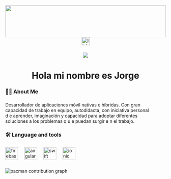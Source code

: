 <div style="overflow:hidden;">
  <img src="https://drive.google.com/uc?export=view&id=1ZE40JtAEUEDsQrjk14eh5PWvAMVVbChe" style="width:100%; height:100px;" />
</div>

<div align="center">
  <img src="https://img.shields.io/static/v1?message=LinkedIn&logo=linkedin&label=&color=0077B5&logoColor=white&labelColor=&style=for-the-badge" height="25" alt="linkedin logo"  />
</div>

###

<div align="center">
  <img src="https://visitor-badge.laobi.icu/badge?page_id=JorgeAFdezG.JorgeAFdezG&"  />
</div>

###

<h1 align="center">Hola mi nombre es Jorge</h1>

###

<h3 align="left">👩‍💻  About Me</h3>

###

<p align="left">Desarrollador de aplicaciones móvil nativas e hibridas. Con gran<br>capacidad de trabajo en equipo, autodidacta, con iniciativa personal<br>d e aprender, imaginación y capacidad para adoptar diferentes<br>soluciones a los problemas q u e puedan surgir e n el trabajo.</p>

###

<h3 align="left">🛠 Language and tools</h3>

###

<div align="left">
  <img src="https://cdn.jsdelivr.net/gh/devicons/devicon/icons/firebase/firebase-plain-wordmark.svg" height="40" alt="firebase logo"  />
  <img width="12" />
  <img src="https://cdn.jsdelivr.net/gh/devicons/devicon/icons/angularjs/angularjs-original.svg" height="40" alt="angularjs logo"  />
  <img width="12" />
  <img src="https://cdn.jsdelivr.net/gh/devicons/devicon/icons/swift/swift-original.svg" height="40" alt="swift logo"  />
  <img width="12" />
  <img src="https://cdn.jsdelivr.net/gh/devicons/devicon/icons/ionic/ionic-original.svg" height="40" alt="ionic logo"  />
</div>

###

<picture>
  <source media="(prefers-color-scheme: dark)" srcset="https://raw.githubusercontent.com/JorgeAFdezG/JorgeAFdezG/output/pacman-contribution-graph-dark.svg">
  <source media="(prefers-color-scheme: light)" srcset="https://raw.githubusercontent.com/JorgeAFdezG/JorgeAFdezG/output/pacman-contribution-graph.svg">
  <img alt="pacman contribution graph" src="https://raw.githubusercontent.com/JorgeAFdezG/JorgeAFdezG/output/pacman-contribution-graph.svg">
</picture>

###
